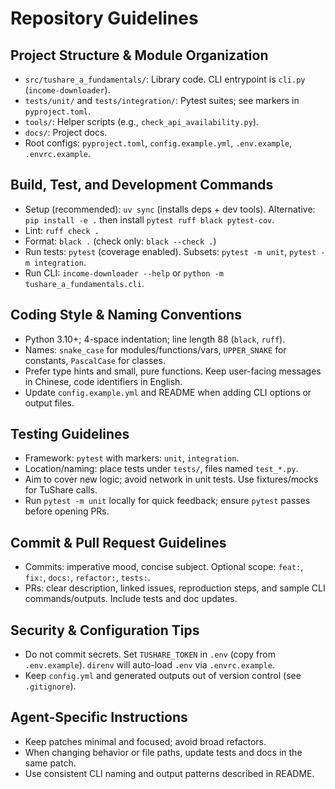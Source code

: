 # Repository Guidelines

## Project Structure & Module Organization
- `src/tushare_a_fundamentals/`: Library code. CLI entrypoint is `cli.py` (`income-downloader`).
- `tests/unit/` and `tests/integration/`: Pytest suites; see markers in `pyproject.toml`.
- `tools/`: Helper scripts (e.g., `check_api_availability.py`).
- `docs/`: Project docs.
- Root configs: `pyproject.toml`, `config.example.yml`, `.env.example`, `.envrc.example`.

## Build, Test, and Development Commands
- Setup (recommended): `uv sync` (installs deps + dev tools). Alternative: `pip install -e .` then install `pytest ruff black pytest-cov`.
- Lint: `ruff check .`
- Format: `black .` (check only: `black --check .`)
- Run tests: `pytest` (coverage enabled). Subsets: `pytest -m unit`, `pytest -m integration`.
- Run CLI: `income-downloader --help` or `python -m tushare_a_fundamentals.cli`.

## Coding Style & Naming Conventions
- Python 3.10+; 4-space indentation; line length 88 (`black`, `ruff`).
- Names: `snake_case` for modules/functions/vars, `UPPER_SNAKE` for constants, `PascalCase` for classes.
- Prefer type hints and small, pure functions. Keep user-facing messages in Chinese, code identifiers in English.
- Update `config.example.yml` and README when adding CLI options or output files.

## Testing Guidelines
- Framework: `pytest` with markers: `unit`, `integration`.
- Location/naming: place tests under `tests/`, files named `test_*.py`.
- Aim to cover new logic; avoid network in unit tests. Use fixtures/mocks for TuShare calls.
- Run `pytest -m unit` locally for quick feedback; ensure `pytest` passes before opening PRs.

## Commit & Pull Request Guidelines
- Commits: imperative mood, concise subject. Optional scope: `feat:`, `fix:`, `docs:`, `refactor:`, `tests:`.
- PRs: clear description, linked issues, reproduction steps, and sample CLI commands/outputs. Include tests and doc updates.

## Security & Configuration Tips
- Do not commit secrets. Set `TUSHARE_TOKEN` in `.env` (copy from `.env.example`). `direnv` will auto-load `.env` via `.envrc.example`.
- Keep `config.yml` and generated outputs out of version control (see `.gitignore`).

## Agent-Specific Instructions
- Keep patches minimal and focused; avoid broad refactors.
- When changing behavior or file paths, update tests and docs in the same patch.
- Use consistent CLI naming and output patterns described in README.
